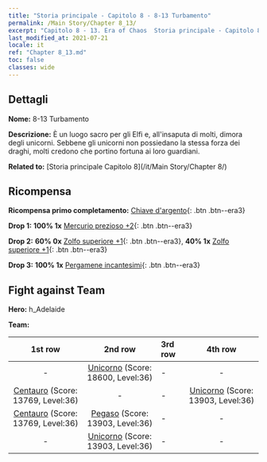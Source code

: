 ```yaml
---
title: "Storia principale - Capitolo 8 - 8-13 Turbamento"
permalink: /Main Story/Chapter 8_13/
excerpt: "Capitolo 8 - 13. Era of Chaos  Storia principale - Capitolo 8_13. 8-13 Turbamento"
last_modified_at: 2021-07-21
locale: it
ref: "Chapter 8_13.md"
toc: false
classes: wide
---
```


## Dettagli

 **Nome:** 8-13 Turbamento

 **Descrizione:** È un luogo sacro per gli Elfi e, all'insaputa di molti, dimora degli unicorni. Sebbene gli unicorni non possiedano la stessa forza dei draghi, molti credono che portino fortuna ai loro guardiani.

 **Related to:** [Storia principale Capitolo 8](/it/Main Story/Chapter 8/)

## Ricompensa

 **Ricompensa primo completamento:** [Chiave d'argento](/ItemsIT/con_693/){: .btn .btn--era3}

 **Drop 1:** **100% 1x** [Mercurio prezioso +2](/ItemsIT/mat_28/){: .btn .btn--era3}

 **Drop 2:** **60% 0x** [Zolfo superiore +1](/ItemsIT/mat_22/){: .btn .btn--era3}, **40% 1x** [Zolfo superiore +1](/ItemsIT/mat_22/){: .btn .btn--era3}

 **Drop 3:** **100% 1x** [Pergamene incantesimi](/ItemsIT/con_694/){: .btn .btn--era3}


## Fight against Team
 **Hero:** h_Adelaide

 **Team:**


  | 1st row | 2nd row | 3rd row | 4th row |
  |:----:|:----:|:----|:----:|
  | - | [Unicorno](/it/units/Unicorn/) (Score: 18600, Level:36)  | - | - |
  | [Centauro](/it/units/Centaur/) (Score: 13769, Level:36)  | - | - | [Unicorno](/it/units/Unicorn/) (Score: 13903, Level:36)  |
  | [Centauro](/it/units/Centaur/) (Score: 13769, Level:36)  | [Pegaso](/it/units/Pegasus/) (Score: 13903, Level:36)  | - | - |
  | - | [Unicorno](/it/units/Unicorn/) (Score: 13903, Level:36)  | - | - |


